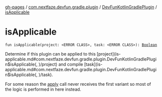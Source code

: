 [gh-pages](../../index.md) / [com.nextfaze.devfun.gradle.plugin](../index.md) / [DevFunKotlinGradlePlugin](index.md) / [isApplicable](./is-applicable.md)

# isApplicable

`fun isApplicable(project: <ERROR CLASS>, task: <ERROR CLASS>): `[`Boolean`](https://kotlinlang.org/api/latest/jvm/stdlib/kotlin/-boolean/index.html)

Determine if this plugin can be applied to this [project](is-applicable.md#com.nextfaze.devfun.gradle.plugin.DevFunKotlinGradlePlugin$isApplicable(, )/project) and compile [task](is-applicable.md#com.nextfaze.devfun.gradle.plugin.DevFunKotlinGradlePlugin$isApplicable(, )/task).

For some reason the [apply](apply.md) call never receives the first variant so most of the logic is performed in here instead.

